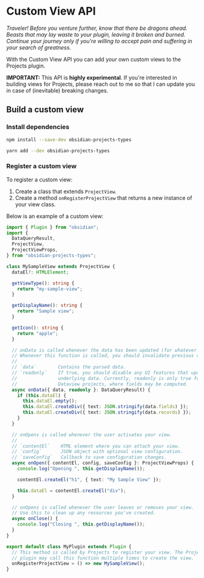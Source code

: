# Custom View API

_Traveler! Before you venture further, know that there be dragons ahead. Beasts that may lay waste to your plugin, leaving it broken and burned. Continue your journey only if you're willing to accept pain and suffering in your search of greatness._

With the Custom View API you can add your own custom views to the Projects plugin.

**IMPORTANT:** This API is **highly experimental**. If you're interested in building views for Projects, please reach out to me so that I can update you in case of (inevitable) breaking changes.

## Build a custom view

### Install dependencies

```bash
npm install --save-dev obsidian-projects-types
```

```bash
yarn add --dev obsidian-projects-types
```

### Register a custom view

To register a custom view:

1. Create a class that extends `ProjectView`.
1. Create a method `onRegisterProjectView` that returns a new instance of your view class.

Below is an example of a custom view:

```ts
import { Plugin } from "obsidian";
import {
  DataQueryResult,
  ProjectView,
  ProjectViewProps,
} from "obsidian-projects-types";

class MySampleView extends ProjectView {
  dataEl?: HTMLElement;

  getViewType(): string {
    return "my-sample-view";
  }

  getDisplayName(): string {
    return "Sample view";
  }

  getIcon(): string {
    return "apple";
  }

  // onData is called whenever the data has been updated (for whatever reason).
  // Whenever this function is called, you should invalidate previous data.
  //
  // `data`        Contains the parsed data.
  // `readonly`    If true, you should disable any UI features that updates the
  //               underlying data. Currently, readonly is only true for
  //               Dataview projects, where fields may be computed.
  async onData({ data, readonly }: DataQueryResult) {
    if (this.dataEl) {
      this.dataEl.empty();
      this.dataEl.createDiv({ text: JSON.stringify(data.fields) });
      this.dataEl.createDiv({ text: JSON.stringify(data.records) });
    }
  }

  // onOpens is called whenever the user activates your view.
  //
  // `contentEl`    HTML element where you can attach your view.
  // `config`       JSON object with optional view configuration.
  // `saveConfig`   Callback to save configuration changes.
  async onOpen({ contentEl, config, saveConfig }: ProjectViewProps) {
    console.log("Opening ", this.getDisplayName());

    contentEl.createEl("h1", { text: "My Sample View" });

    this.dataEl = contentEl.createEl("div");
  }

  // onOpens is called whenever the user leaves or removes your view.
  // Use this to clean up any resources you've created.
  async onClose() {
    console.log("Closing ", this.getDisplayName());
  }
}

export default class MyPlugin extends Plugin {
  // This method is called by Projects to register your view. The Projects
  // plugin may call this function multiple times to create the view.
  onRegisterProjectView = () => new MySampleView();
}
```
